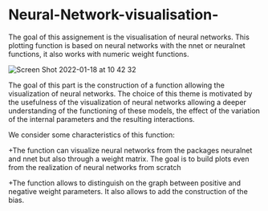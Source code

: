 # Neural-Network-visualisation-
The goal of this assignement is the visualisation of neural networks. This plotting function is based on neural networks with the nnet or neuralnet functions, it also works with numeric weight functions.

![Screen Shot 2022-01-18 at 10 42 32](https://user-images.githubusercontent.com/54766840/149912110-b7a4aaca-7663-470f-a900-d88b96b8badb.png)

The goal of this part is the construction of a function allowing the visualization of neural networks. The choice of this theme is motivated by the usefulness of the visualization of neural networks allowing a deeper understanding of the functioning of these models, the effect of the variation of the internal parameters and the resulting interactions. 

We consider some characteristics of this function: 

+The function can visualize neural networks from the packages neuralnet and nnet but also through a weight matrix. The goal is to build plots even from the realization of neural networks from scratch 

+The function allows to distinguish on the graph between positive and negative weight parameters. It also allows to add the construction of the bias.
 
